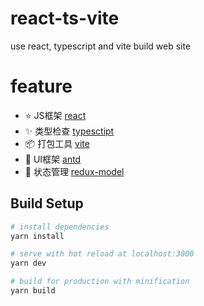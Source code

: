 # react-ts-vite
use react, typescript and vite build web site

# feature

- :star: JS框架 [react](https://zh-hans.reactjs.org/)
- :sparkles: 类型检查 [typesctipt](https://www.tslang.cn/index.html)
- :package: 打包工具 [vite](https://github.com/vitejs/vite)
- :art: UI框架 [antd](https://ant.design/index-cn)
- :dizzy: 状态管理 [redux-model](https://github.com/redux-model/redux-model)


## Build Setup

``` bash
# install dependencies
yarn install

# serve with hot reload at localhost:3000
yarn dev

# build for production with minification
yarn build

```
